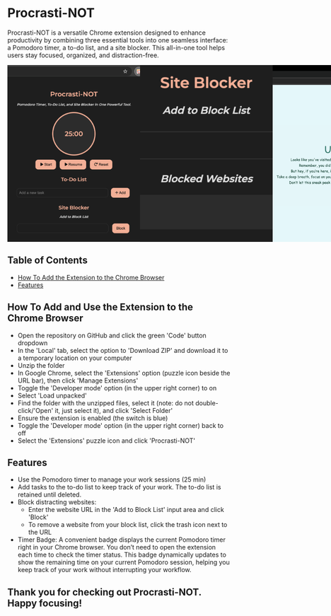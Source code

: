 # Procrasti-NOT
 Procrasti-NOT is a versatile Chrome extension designed to enhance productivity by combining three essential tools into one seamless interface: a Pomodoro timer, a to-do list, and a site blocker. This all-in-one tool helps users stay focused, organized, and distraction-free.

<div style="display: flex; justify-content: space-around;">
    <img src="images/popup.png" alt="Popup Image" style="width: 300px; height: 400px; object-fit: cover;"/>
    <img src="images/blocked websites.png" alt="Blocked Websites Image" style="width: 300px; height: 400px; object-fit: cover;"/>
    <img src="images/preview.png" alt="Preview Image" style="width: 300px; height: 400px; object-fit: cover;"/>
    <img src="images/badge.png" alt="Preview Image" style="width: 300px; height: 400px; object-fit: cover;"/>
</div>


 ## Table of Contents
- [How To Add the Extension to the Chrome Browser](#how-to-add)
- [Features](#features)

## How To Add and Use the Extension to the Chrome Browser<a name="how-to-add"></a>
- Open the repository on GitHub and click the green 'Code' button dropdown
- In the 'Local' tab, select the option to 'Download ZIP' and download it to a temporary location on your computer
- Unzip the folder
- In Google Chrome, select the 'Extensions' option (puzzle icon beside the URL bar), then click 'Manage Extensions'
- Toggle the 'Developer mode' option (in the upper right corner) to on
- Select 'Load unpacked'
- Find the folder with the unzipped files, select it (note: do not double-click/'Open' it, just select it), and click 'Select Folder'
- Ensure the extension is enabled (the switch is blue)
- Toggle the 'Developer mode' option (in the upper right corner) back to off
- Select the 'Extensions' puzzle icon and click 'Procrasti-NOT'

## Features<a name="features"></a>
- Use the Pomodoro timer to manage your work sessions (25 min)
- Add tasks to the to-do list to keep track of your work. The to-do list is retained until deleted.
- Block distracting websites:
  - Enter the website URL in the 'Add to Block List' input area and click 'Block'
  - To remove a website from your block list, click the trash icon next to the URL
- Timer Badge: A convenient badge displays the current Pomodoro timer right in your Chrome browser. You don’t need to open the extension each time to check the timer status. This badge dynamically updates to show the remaining time on your current Pomodoro session, helping you keep track of your work without interrupting your workflow. 

## Thank you for checking out Procrasti-NOT. Happy focusing!


